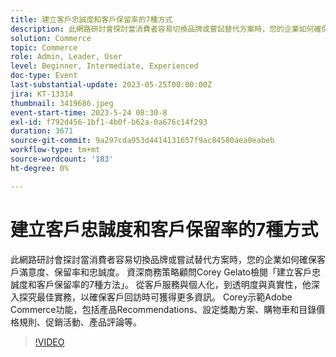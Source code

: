 ```yaml
---
title: 建立客戶忠誠度和客戶保留率的7種方式
description: 此網路研討會探討當消費者容易切換品牌或嘗試替代方案時，您的企業如何確保客戶滿意度、保留率和忠誠度。 資深商務策略顧問Corey Gelato檢閱「建立客戶忠誠度和客戶保留率的7種方法」。 從客戶服務與個人化，到透明度與真實性，他深入探究最佳實務，以確保客戶回訪時可獲得更多資訊。 Corey示範Adobe Commerce功能，包括產品Recommendations、設定獎勵方案、購物車和目錄價格規則、促銷活動、產品評論等。
solution: Commerce
topic: Commerce
role: Admin, Leader, User
level: Beginner, Intermediate, Experienced
doc-type: Event
last-substantial-update: 2023-05-25T00:00:00Z
jira: KT-13314
thumbnail: 3419686.jpeg
event-start-time: 2023-5-24 08:30-8
exl-id: f792d456-1bf1-4b0f-b62a-0a676c14f293
duration: 3671
source-git-commit: 9a297cda953d4414131657f9ac84580aea0eabeb
workflow-type: tm+mt
source-wordcount: '183'
ht-degree: 0%

---
```


# 建立客戶忠誠度和客戶保留率的7種方式

此網路研討會探討當消費者容易切換品牌或嘗試替代方案時，您的企業如何確保客戶滿意度、保留率和忠誠度。 資深商務策略顧問Corey Gelato檢閱「建立客戶忠誠度和客戶保留率的7種方法」。 從客戶服務與個人化，到透明度與真實性，他深入探究最佳實務，以確保客戶回訪時可獲得更多資訊。 Corey示範Adobe Commerce功能，包括產品Recommendations、設定獎勵方案、購物車和目錄價格規則、促銷活動、產品評論等。

>[!VIDEO](https://video.tv.adobe.com/v/3419686/?learn=on)
